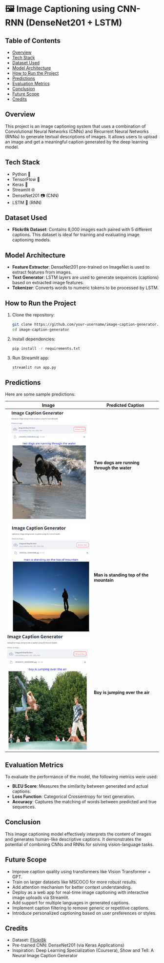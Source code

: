 # 🖼️ Image Captioning using CNN-RNN (DenseNet201 + LSTM)

## Table of Contents
- [Overview](#overview)
- [Tech Stack](#tech-stack)
- [Dataset Used](#dataset-used)
- [Model Architecture](#model-architecture)
- [How to Run the Project](#how-to-run-the-project)
- [Predictions](#predictions)
- [Evaluation Metrics](#evaluation-metrics)
- [Conclusion](#conclusion)
- [Future Scope](#future-scope)
- [Credits](#credits)

## Overview
This project is an image captioning system that uses a combination of Convolutional Neural Networks (CNNs) and Recurrent Neural Networks (RNNs) to generate textual descriptions of images. It allows users to upload an image and get a meaningful caption generated by the deep learning model.

## Tech Stack
- Python 🐍
- TensorFlow 🔧
- Keras 🔧
- Streamlit 🌐
- DenseNet201 📷 (CNN)
- LSTM 🧠 (RNN)

## Dataset Used
- **Flickr8k Dataset**: Contains 8,000 images each paired with 5 different captions. This dataset is ideal for training and evaluating image captioning models.

## Model Architecture
- **Feature Extractor**: DenseNet201 pre-trained on ImageNet is used to extract features from images.
- **Text Generator**: LSTM layers are used to generate sequences (captions) based on extracted image features.
- **Tokenizer**: Converts words to numeric tokens to be processed by LSTM.

## How to Run the Project
1. Clone the repository:
   ```bash
   git clone https://github.com/your-username/image-caption-generator.git
   cd image-caption-generator
   ```
2. Install dependencies:
   ```bash
   pip install -r requirements.txt
   ```
3. Run Streamlit app:
   ```bash
   streamlit run app.py
   ```

## Predictions
Here are some sample predictions:

| Image | Predicted Caption |
|-------|-------------------|
| ![Image1](https://github.com/SinghPriya5/Image-Caption-Generator-using-NLP-Computer-Vision/blob/main/1.png) | **Two dogs are running through the water** |
| ![Image2](https://github.com/SinghPriya5/Image-Caption-Generator-using-NLP-Computer-Vision/blob/main/2.png) | **Man is standing top of the mountain** |
| ![Image3](https://github.com/SinghPriya5/Image-Caption-Generator-using-NLP-Computer-Vision/blob/main/3.png) | **Boy is jumping over the air** |

## Evaluation Metrics
To evaluate the performance of the model, the following metrics were used:
- **BLEU Score**: Measures the similarity between generated and actual captions.
- **Loss Function**: Categorical Crossentropy for text generation.
- **Accuracy**: Captures the matching of words between predicted and true sequences.

## Conclusion
This image captioning model effectively interprets the content of images and generates human-like descriptive captions. It demonstrates the potential of combining CNNs and RNNs for solving vision-language tasks.

## Future Scope
- Improve caption quality using transformers like Vision Transformer + GPT.
- Train on larger datasets like MSCOCO for more robust results.
- Add attention mechanism for better context understanding.
- Deploy as a web app for real-time image captioning with interactive image uploads via Streamlit.
- Add support for multiple languages in generated captions.
- Implement caption filtering to remove generic or repetitive captions.
- Introduce personalized captioning based on user preferences or styles.

## Credits
- Dataset: [Flickr8k](https://www.kaggle.com/datasets/adityajn105/flickr8k)
- Pre-trained CNN: DenseNet201 (via Keras Applications)
- Inspiration: Deep Learning Specialization (Coursera), Show and Tell: A Neural Image Caption Generator

